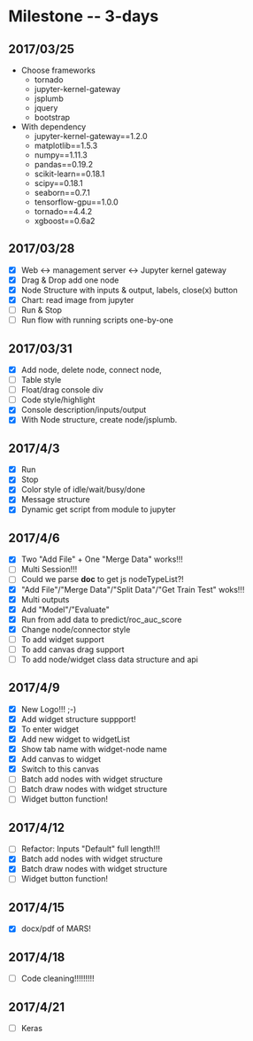 # Milestone -- 3-days
## 2017/03/25
* Choose frameworks
    * tornado
    * jupyter-kernel-gateway
    * jsplumb
    * jquery
    * bootstrap
* With dependency
    * jupyter-kernel-gateway==1.2.0
    * matplotlib==1.5.3
    * numpy==1.11.3
    * pandas==0.19.2
    * scikit-learn==0.18.1
    * scipy==0.18.1
    * seaborn==0.7.1
    * tensorflow-gpu==1.0.0
    * tornado==4.4.2
    * xgboost==0.6a2

## 2017/03/28
- [x] Web <-> management server <-> Jupyter kernel gateway
- [x] Drag & Drop add one node
- [x] Node Structure with inputs & output, labels, close(x) button
- [X] Chart: read image from jupyter
- [ ] Run & Stop
- [ ] Run flow with running scripts one-by-one

## 2017/03/31
- [x] Add node, delete node, connect node,
- [ ] Table style
- [ ] Float/drag console div
- [ ] Code style/highlight
- [x] Console description/inputs/output
- [x] With Node structure, create node/jsplumb.

## 2017/4/3
- [x] Run 
- [x] Stop
- [x] Color style of idle/wait/busy/done
- [x] Message structure
- [x] Dynamic get script from module to jupyter

## 2017/4/6
- [x] Two "Add File" + One "Merge Data" works!!!
- [ ] Multi Session!!!
- [ ] Could we parse __doc__ to get js nodeTypeList?!
- [x] "Add File"/"Merge Data"/"Split Data"/"Get Train Test" woks!!!
- [x] Multi outputs
- [x] Add "Model"/"Evaluate"
- [x] Run from add data to predict/roc_auc_score
- [x] Change node/connector style
- [ ] To add widget support
- [ ] To add canvas drag support
- [ ] To add node/widget class data structure and api

## 2017/4/9
- [x] New Logo!!! ;-)
- [x] Add widget structure suppport!
- [x] To enter widget
- [x] Add new widget to widgetList
- [x] Show tab name with widget-node name
- [x] Add canvas to widget
- [x] Switch to this canvas
- [ ] Batch add nodes with widget structure
- [ ] Batch draw nodes with widget structure
- [ ] Widget button function!

## 2017/4/12
- [ ] Refactor: Inputs "Default" full length!!!
- [x] Batch add nodes with widget structure
- [x] Batch draw nodes with widget structure
- [ ] Widget button function!

## 2017/4/15
- [x] docx/pdf of MARS!

## 2017/4/18
- [ ] Code cleaning!!!!!!!!!

## 2017/4/21
- [ ] Keras 
